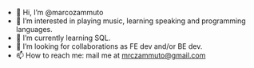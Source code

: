 - 👋 Hi, I’m @marcozammuto
- 👀 I’m interested in playing music, learning speaking and programming languages.
- 🌱 I’m currently learning SQL.
- 💞️ I’m looking for collaborations as FE dev and/or BE dev.
- 📫 How to reach me: mail me at mrczammuto@gmail.com
